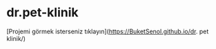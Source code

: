 # dr.pet-klinik

[Projemi görmek isterseniz tıklayın](https://BuketSenol.github.io/dr. pet klinik/)
